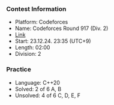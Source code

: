 ### Contest Information
- Platform: Codeforces
- Name: Codeforces Round 917 (Div. 2)
- [Link](https://codeforces.com/contest/1917)
- Start: 23.12.24. 23:35 (UTC+9)
- Length: 02:00
- Division: 2

### Practice
- Language: C++20
- Solved: 2 of 6
    A, B
- Unsolved: 4 of 6
    C, D, E, F
